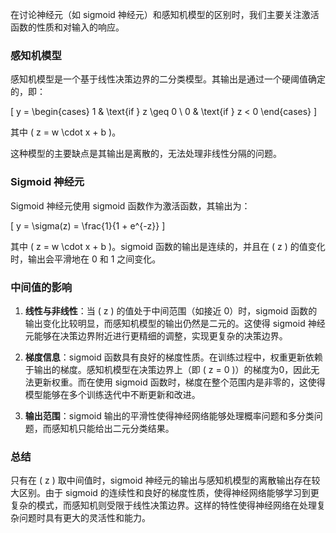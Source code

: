 在讨论神经元（如 sigmoid 神经元）和感知机模型的区别时，我们主要关注激活函数的性质和对输入的响应。

### 感知机模型

感知机模型是一个基于线性决策边界的二分类模型。其输出是通过一个硬阈值确定的，即：

\[
y = \begin{cases}
1 & \text{if } z \geq 0 \\
0 & \text{if } z < 0
\end{cases}
\]

其中 \( z = w \cdot x + b \)。

这种模型的主要缺点是其输出是离散的，无法处理非线性分隔的问题。

### Sigmoid 神经元

Sigmoid 神经元使用 sigmoid 函数作为激活函数，其输出为：

\[
y = \sigma(z) = \frac{1}{1 + e^{-z}}
\]

其中 \( z = w \cdot x + b \)。sigmoid 函数的输出是连续的，并且在 \( z \) 的值变化时，输出会平滑地在 0 和 1 之间变化。

### 中间值的影响

1. **线性与非线性**：当 \( z \) 的值处于中间范围（如接近 0）时，sigmoid 函数的输出变化比较明显，而感知机模型的输出仍然是二元的。这使得 sigmoid 神经元能够在决策边界附近进行更精细的调整，实现更复杂的决策边界。

2. **梯度信息**：sigmoid 函数具有良好的梯度性质。在训练过程中，权重更新依赖于输出的梯度。感知机模型在决策边界上（即 \( z = 0 \)）的梯度为0，因此无法更新权重。而在使用 sigmoid 函数时，梯度在整个范围内是非零的，这使得模型能够在多个训练迭代中不断更新和改进。

3. **输出范围**：sigmoid 输出的平滑性使得神经网络能够处理概率问题和多分类问题，而感知机只能给出二元分类结果。

### 总结

只有在 \( z \) 取中间值时，sigmoid 神经元的输出与感知机模型的离散输出存在较大区别。由于 sigmoid 的连续性和良好的梯度性质，使得神经网络能够学习到更复杂的模式，而感知机则受限于线性决策边界。这样的特性使得神经网络在处理复杂问题时具有更大的灵活性和能力。
